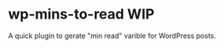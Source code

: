 wp-mins-to-read WIP
===============

A quick plugin to gerate "min read" varible for WordPress posts.